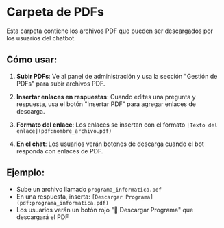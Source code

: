 # Carpeta de PDFs

Esta carpeta contiene los archivos PDF que pueden ser descargados por los usuarios del chatbot.

## Cómo usar:

1. **Subir PDFs**: Ve al panel de administración y usa la sección "Gestión de PDFs" para subir archivos PDF.

2. **Insertar enlaces en respuestas**: Cuando edites una pregunta y respuesta, usa el botón "Insertar PDF" para agregar enlaces de descarga.

3. **Formato del enlace**: Los enlaces se insertan con el formato `[Texto del enlace](pdf:nombre_archivo.pdf)`

4. **En el chat**: Los usuarios verán botones de descarga cuando el bot responda con enlaces de PDF.

## Ejemplo:
- Sube un archivo llamado `programa_informatica.pdf`
- En una respuesta, inserta: `[Descargar Programa](pdf:programa_informatica.pdf)`
- Los usuarios verán un botón rojo "📄 Descargar Programa" que descargará el PDF 